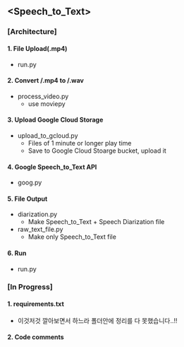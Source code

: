 ## <Speech_to_Text>

### [Architecture]
#### 1. File Upload(.mp4)
  * run.py

#### 2. Convert /.mp4 to /.wav
  * process_video.py
    - use moviepy
  
#### 3. Upload Google Cloud Storage
  * upload_to_gcloud.py
    - Files of 1 minute or longer play time 
    - Save to Google Cloud Stoarge bucket, upload it
  
#### 4. Google Speech_to_Text API
  * goog.py  
  
#### 5. File Output
  * diarization.py
    - Make Speech_to_Text + Speech Diarization file
  * raw_text_file.py
    - Make only Speech_to_Text file
    
#### 6. Run
  * run.py


### [In Progress]
#### 1. requirements.txt
  - 이것저것 깔아보면서 하느라 폴더안에 정리를 다 못했습니다..!!
  
#### 2. Code comments
